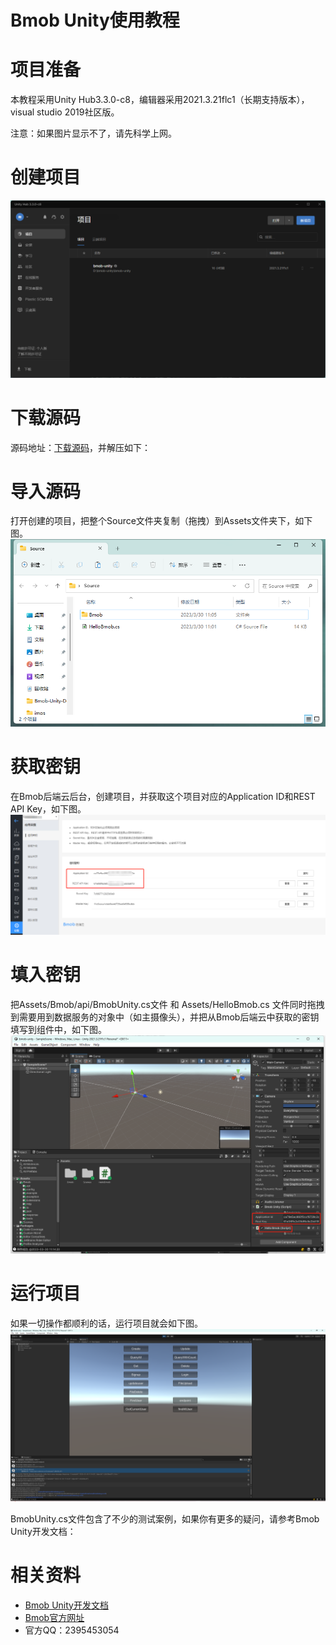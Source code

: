 # Bmob Unity使用教程
# 项目准备
本教程采用Unity Hub3.3.0-c8，编辑器采用2021.3.21flc1（长期支持版本），visual studio 2019社区版。

注意：如果图片显示不了，请先科学上网。

# 创建项目
![创建项目](./imgs/%E5%88%9B%E5%BB%BA%E9%A1%B9%E7%9B%AE.png "创建项目")

# 下载源码
源码地址：[下载源码](./Source.zip "源码地址")，并解压如下：

# 导入源码
打开创建的项目，把整个Source文件夹复制（拖拽）到Assets文件夹下，如下图。
![导入源码](./imgs/%E8%A7%A3%E5%8E%8B%E6%BA%90%E7%A0%81.png "导入源码")

# 获取密钥
在Bmob后端云后台，创建项目，并获取这个项目对应的Application ID和REST API Key，如下图。
![获取密钥](./imgs/%E8%8E%B7%E5%8F%96%E5%AF%86%E9%92%A5.png "获取密钥")

# 填入密钥
把Assets/Bmob/api/BmobUnity.cs文件 和 Assets/HelloBmob.cs 文件同时拖拽到需要用到数据服务的对象中（如主摄像头），并把从Bmob后端云中获取的密钥填写到组件中，如下图。
![设置密钥](./imgs/%E8%AE%BE%E7%BD%AE%E5%AF%86%E9%92%A5.png "设置密钥")

# 运行项目
如果一切操作都顺利的话，运行项目就会如下图。
![运行项目](./imgs/%E6%96%B0%E5%A2%9E%E6%95%B0%E6%8D%AE.png "运行项目")

BmobUnity.cs文件包含了不少的测试案例，如果你有更多的疑问，请参考Bmob Unity开发文档：

# 相关资料
- [Bmob Unity开发文档](https://github.com/bmob/bmob-demo-csharp/wiki/1-%E5%BF%AB%E9%80%9F%E5%85%A5%E9%97%A8)
- [Bmob官方网址](https://www.bmobapp.com/)
- 官方QQ：2395453054